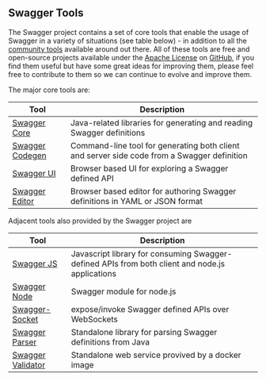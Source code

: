 ## Swagger Tools
The Swagger project contains a set of core tools that enable the usage of Swagger in a variety of situations (see table below) - in addition to all the [community tools](open-source-integrations) available around out there. All of these tools are free and open-source projects available under the [Apache License](http://www.apache.org/licenses/LICENSE-2.0.html) on [GitHub](https://github.com/swagger-api), if you find them useful but have some great ideas for improving them, please feel free to contribute to them so we can continue to evolve and improve them.

The major core tools are:

Tool | Description 
--- | ---
[Swagger Core](swagger-core) | Java-related libraries for generating and reading Swagger definitions
[Swagger Codegen](swagger-codegen) | Command-line tool for generating both client and server side code from a Swagger definition
[Swagger UI](swagger-ui) | Browser based UI for exploring a Swagger defined API
[Swagger Editor](swagger-editor) | Browser based editor for authoring Swagger definitions in YAML or JSON format

Adjacent tools also provided by the Swagger project are

Tool | Description 
--- | ---
[Swagger JS](https://github.com/swagger-api/swagger-js) | Javascript library for consuming Swagger-defined APIs from both client and node.js applications
[Swagger Node](https://github.com/swagger-api/swagger-node) | Swagger module for node.js 
[Swagger-Socket](https://github.com/swagger-api/swagger-socket) | expose/invoke Swagger defined APIs over WebSockets
[Swagger Parser](https://github.com/swagger-api/swagger-parser) | Standalone library for parsing Swagger definitions from Java
[Swagger Validator](https://hub.docker.com/r/swaggerapi/swagger-validator/) | Standalone web service provived by a docker image

